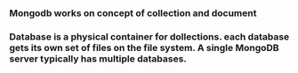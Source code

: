 ### Mongodb works on concept of collection and document

### Database is a physical container for dollections. each database gets its own set of files on the file system. A single MongoDB server typically has multiple databases.

